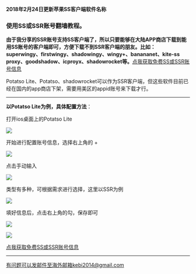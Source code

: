**2018年2月24日更新苹果SS客户端软件名称**

### 使用SS或SSR账号翻墙教程。

**由于我分享的SSR账号支持SS客户端了，所以只要能够在大陆APP商店下载到能用SS账号的客户端即可，方便下载不到SSR客户端的朋友。比如：superwingy、firstwingy、shadowingy、wingy+、banananet、kite-ss proxy、goodshadow、icproyx、shadowrocket等。**[点我获取免费SS或SSR账号信息](https://github.com/Alvin9999/new-pac/wiki/ss%E5%85%8D%E8%B4%B9%E8%B4%A6%E5%8F%B7)

Potatso Lite、Potatso、shadowrocket可以作为SSR客户端，但这些软件目前已经在国内的app商店下架，需要用美区的appid账号来下载才行。


***

**以Potatso Lite为例，具体配置方法**：

打开ios桌面上的Potatso Lite

![](https://raw.githubusercontent.com/Alvin9999/pac2/master/pota1.png)

开始进行配置账号信息，选择右上角的 + 

![](https://raw.githubusercontent.com/Alvin9999/pac2/master/pota2.png)

点击手动输入

![](https://raw.githubusercontent.com/Alvin9999/pac2/master/pota3.png)


类型有多种，可根据需求进行选择，这里以SSR为例

![](https://raw.githubusercontent.com/Alvin9999/pac2/master/pota4.png)

填好信息后，点击右上角的勾，保存即可

![](https://raw.githubusercontent.com/Alvin9999/pac2/master/pota5.png)

![](https://raw.githubusercontent.com/Alvin9999/pac2/master/pota6.png)

[点我获取免费SS或SSR账号信息](https://github.com/Alvin9999/new-pac/wiki/ss%E5%85%8D%E8%B4%B9%E8%B4%A6%E5%8F%B7)



***


有问题可以发邮件至海外邮箱kebi2014@gmail.com

